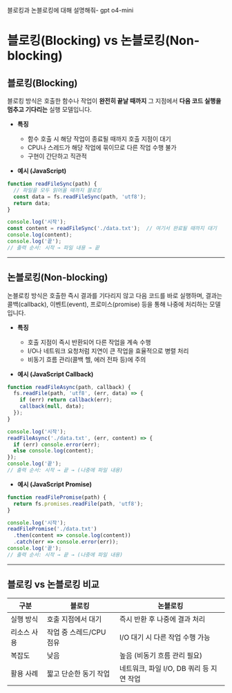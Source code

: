 블로킹과 논블로킹에 대해 설명해줘- gpt o4-mini

# 블로킹(Blocking) vs 논블로킹(Non-blocking)

## 블로킹(Blocking)

블로킹 방식은 호출한 함수나 작업이 **완전히 끝날 때까지** 그 지점에서 **다음 코드 실행을 멈추고 기다리는** 실행 모델입니다.

- **특징**
  - 함수 호출 시 해당 작업이 종료될 때까지 호출 지점이 대기
  - CPU나 스레드가 해당 작업에 묶이므로 다른 작업 수행 불가
  - 구현이 간단하고 직관적

- **예시 (JavaScript)**

```javascript
function readFileSync(path) {
  // 파일을 모두 읽어올 때까지 블로킹
  const data = fs.readFileSync(path, 'utf8');
  return data;
}

console.log('시작');
const content = readFileSync('./data.txt');  // 여기서 완료될 때까지 대기
console.log(content);
console.log('끝');
// 출력 순서: 시작 → 파일 내용 → 끝
```

---

## 논블로킹(Non-blocking)

논블로킹 방식은 호출한 즉시 결과를 기다리지 않고 다음 코드를 바로 실행하며, 결과는 콜백(callback), 이벤트(event), 프로미스(promise) 등을 통해 나중에 처리하는 모델입니다.

- **특징**
  - 호출 지점이 즉시 반환되어 다른 작업을 계속 수행
  - I/O나 네트워크 요청처럼 지연이 큰 작업을 효율적으로 병렬 처리
  - 비동기 흐름 관리(콜백 헬, 에러 전파 등)에 주의

- **예시 (JavaScript Callback)**

```javascript
function readFileAsync(path, callback) {
  fs.readFile(path, 'utf8', (err, data) => {
    if (err) return callback(err);
    callback(null, data);
  });
}

console.log('시작');
readFileAsync('./data.txt', (err, content) => {
  if (err) console.error(err);
  else console.log(content);
});
console.log('끝');
// 출력 순서: 시작 → 끝 → (나중에 파일 내용)
```

- **예시 (JavaScript Promise)**

```javascript
function readFilePromise(path) {
  return fs.promises.readFile(path, 'utf8');
}

console.log('시작');
readFilePromise('./data.txt')
  .then(content => console.log(content))
  .catch(err => console.error(err));
console.log('끝');
// 출력 순서: 시작 → 끝 → (나중에 파일 내용)
```

---

## 블로킹 vs 논블로킹 비교

| 구분       | 블로킹                | 논블로킹                                 |
| ---------- | --------------------- | ---------------------------------------- |
| 실행 방식  | 호출 지점에서 대기    | 즉시 반환 후 나중에 결과 처리            |
| 리소스 사용| 작업 중 스레드/CPU 점유| I/O 대기 시 다른 작업 수행 가능           |
| 복잡도     | 낮음                  | 높음 (비동기 흐름 관리 필요)             |
| 활용 사례  | 짧고 단순한 동기 작업 | 네트워크, 파일 I/O, DB 쿼리 등 지연 작업 |
